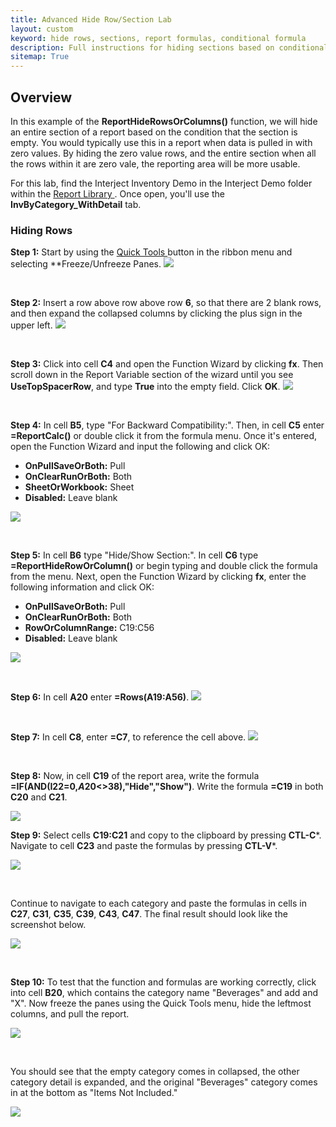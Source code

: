 ```yaml
---
title: Advanced Hide Row/Section Lab
layout: custom 
keyword: hide rows, sections, report formulas, conditional formula
description: Full instructions for hiding sections based on conditional values
sitemap: True
---
```


##  **Overview**

In this example of the **ReportHideRowsOrColumns()** function, we will hide an entire section of a report based on the condition that the section is empty. You would typically use this in a report when data is pulled in with zero values. By hiding the zero value rows, and the entire section when all the rows within it are zero vale, the reporting area will be more usable. 

For this lab, find the Interject Inventory Demo in the Interject Demo folder within the [ Report Library ](/wAbout/Report-Library-Basics.html). Once open, you'll use the **InvByCategory_WithDetail** tab.


###  **Hiding Rows**

**Step 1:** Start by using the [ Quick Tools ](/wPortal/INTERJECT-Ribbon-Menu-Items.html) button in the ribbon menu and selecting **Freeze/Unfreeze Panes.
![](/images/L-Create-AdvancedHideRow/AdvanceRowHide1.png)

<br> 

**Step 2:** Insert a row above row above row **6**, so that there are 2 blank rows, and then expand the collapsed columns by clicking the plus sign in the upper left.
![](/images/L-Create-AdvancedHideRow/AdvanceRowHide2.png)

<br>

**Step 3:** Click into cell **C4** and open the Function Wizard by clicking **fx**. Then scroll down in the Report Variable section of the wizard until you see **UseTopSpacerRow**, and type **True** into the empty field. Click **OK**.
![](/images/L-Create-AdvancedHideRow/AdvanceRowHide3.png)

<br>

**Step 4:** In cell **B5**, type "For Backward Compatibility:". Then, in cell **C5** enter **=ReportCalc()** or double click it from the formula menu. Once it's entered, open the Function Wizard and input the following and click OK:
- **OnPullSaveOrBoth:** Pull
- **OnClearRunOrBoth:** Both
- **SheetOrWorkbook:** Sheet
- **Disabled:** Leave blank

![](/images/L-Create-AdvancedHideRow/AdvanceRowHide4.png)

<br>

**Step 5:** In cell **B6** type "Hide/Show Section:". In cell **C6** type **=ReportHideRowOrColumn()** or begin typing and double click the formula from the menu. Next, open the Function Wizard by clicking **fx**, enter the following information and click OK:
- **OnPullSaveOrBoth:** Pull
- **OnClearRunOrBoth:** Both
- **RowOrColumnRange:** C19:C56
- **Disabled:** Leave blank

![](/images/L-Create-AdvancedHideRow/AdvanceRowHide5.png)

<br>

**Step 6:** In cell **A20** enter **=Rows(A19:A56)**.
![](/images/L-Create-AdvancedHideRow/AdvanceRowHide6.png)

<br>

**Step 7:** In cell **C8**, enter **=C7**, to reference the cell above.
![](/images/L-Create-AdvancedHideRow/AdvanceRowHide7.png)

<br>

**Step 8:** Now, in cell **C19** of the report area, write the formula **=IF(AND(I22=0,$A$20<>38),"Hide","Show")**. Write the formula **=C19** in both **C20** and **C21**.

![](/images/L-Create-AdvancedHideRow/AdvanceRowHide8.png)

**Step 9:** Select cells **C19:C21** and copy to the clipboard by pressing **CTL-C***. Navigate to cell **C23** and paste the formulas by pressing **CTL-V***.

![](/images/L-Create-AdvancedHideRow/AdvanceRowHide9.png)

<br>

Continue to navigate to each category and paste the formulas in cells in **C27**, **C31**, **C35**, **C39**, **C43**, **C47**. The final result should look like the screenshot below.

![](/images/L-Create-AdvancedHideRow/AdvanceRowHide10.png)

<br>

**Step 10:** To test that the function and formulas are working correctly, click into cell **B20**, which contains the category name "Beverages" and add and "X". Now freeze the panes using the Quick Tools menu, hide the leftmost columns, and pull the report.

![](/images/L-Create-AdvancedHideRow/AdvanceRowHide13.png)

<br>

You should see that the empty category comes in collapsed, the other category detail is expanded, and the original "Beverages" category comes in at the bottom as "Items Not Included."

![](/images/L-Create-AdvancedHideRow/AdvanceRowHide14.png)
